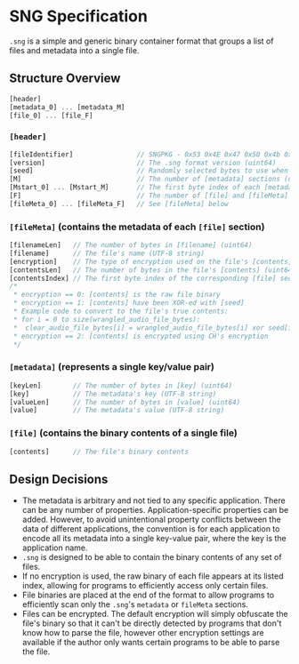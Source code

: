 # SNG Specification

`.sng` is a simple and generic binary container format that groups a list of files and metadata into a single file.

## Structure Overview

```jsx
[header]
[metadata_0] ... [metadata_M]
[file_0] ... [file_F]
```

### `[header]`

```jsx
[fileIdentifier]                // SNGPKG - 0x53 0x4E 0x47 0x50 0x4b 0x47 sequence to identify the file type
[version]						// The .sng format version (uint64)
[seed]							// Randomly selected bytes to use when wrangling files (16 bytes)
[M]								// The number of [metadata] sections (uint64)
[Mstart_0] ... [Mstart_M]		// The first byte index of each [metadata] section (uint64 each)
[F]								// The number of [file] and [fileMeta] sections (uint64)
[fileMeta_0] ... [fileMeta_F]	// See [fileMeta] below
```

### `[fileMeta]` (contains the metadata of each `[file]` section)
```jsx
[filenameLen]	// The number of bytes in [filename] (uint64)
[filename]		// The file's name (UTF-8 string)
[encryption]	// The type of encryption used on the file's [contents] (1 byte)
[contentsLen]	// The number of bytes in the file's [contents] (uint64)
[contentsIndex] // The first byte index of the corresponding [file] section (uint64)
/*
 * encryption == 0: [contents] is the raw file binary
 * encryption == 1: [contents] have been XOR-ed with [seed]
 * Example code to convert to the file's true contents:
 * for i = 0 to size(wrangled_audio_file_bytes):
 *  clear_audio_file_bytes[i] = wrangled_audio_file_bytes[i] xor seed[i modulo 16]
 * encryption == 2: [contents] is encrypted using CH's encryption
 */
```

### `[metadata]` (represents a single key/value pair)

```jsx
[keyLen]		// The number of bytes in [key] (uint64)
[key]			// The metadata's key (UTF-8 string)
[valueLen]		// The number of bytes in [value] (uint64)
[value]			// The metadata's value (UTF-8 string)
```


### `[file]` (contains the binary contents of a single file)

```jsx
[contents]		// The file's binary contents
```

## Design Decisions
- The metadata is arbitrary and not tied to any specific application. There can be any number of properties. Application-specific properties can be added. However, to avoid unintentional property conflicts between the data of different applications, the convention is for each application to encode all its metadata into a single key-value pair, where the key is the application name.
- `.sng` is designed to be able to contain the binary contents of any set of files.
- If no encryption is used, the raw binary of each file appears at its listed index, allowing for programs to efficiently access only certain files.
- File binaries are placed at the end of the format to allow programs to efficiently scan only the `.sng`'s `metadata` or `fileMeta` sections.
- Files can be encrypted. The default encryption will simply obfuscate the file's binary so that it can't be directly detected by programs that don't know how to parse the file, however other encryption settings are available if the author only wants certain programs to be able to parse the file.

